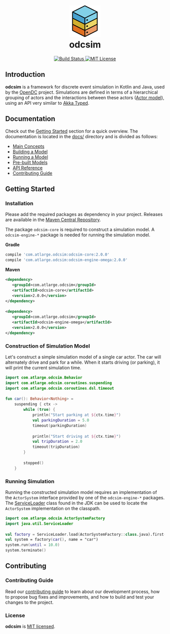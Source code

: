 <h1 align="center">
  <a href="http://opendc.org/">
    <img src="misc/artwork/logo.png" width="100" alt="OpenDC">
  </a>
  <br>
  odcsim
</h1>
<p align="center">
	<a href="https://travis-ci.org/atlarge-research/opendc-simulator">
		<img src="https://travis-ci.org/atlarge-research/opendc-simulator.svg?branch=master" alt="Build Status">
	</a>
	<a href="https://opensource.org/licenses/MIT">
	    <img src="https://img.shields.io/badge/License-MIT-yellow.svg" alt="MIT License">
	</a>
</p>

## Introduction
**odcsim** is a framework for discrete event simulation in Kotlin and Java, used
by the [OpenDC](https://opendc.org) project.
Simulations are defined in terms of a hierarchical grouping of actors
and the interactions between these actors
([Actor model](https://en.wikipedia.org/wiki/Actor_model)), using
an API very similar to [Akka Typed](https://doc.akka.io/docs/akka/current/typed/index.html).

## Documentation
Check out the [Getting Started](#getting-started) section for a quick
overview.
The documentation is located in the [docs/](docs/) directory and is divided as follows:
* [Main Concepts](docs/concepts.md)
* [Building a Model](docs/build.md)
* [Running a Model](docs/run.md)
* [Pre-built Models](docs/models.md)
* [API Reference](https://atlarge-research.github.io/opendc-simulator)
* [Contributing Guide](CONTRIBUTING.md)

## Getting Started

### Installation
Please add the required packages as dependency in your project.
Releases are available in the [Maven Central Repository](https://search.maven.org/).

The package `odcsim-core` is required to construct a simulation model.
A `odcsim-engine-*` package is needed for running the simulation
model.

**Gradle**
```groovy
compile 'com.atlarge.odcsim:odcsim-core:2.0.0'
compile 'com.atlarge.odcsim:odcsim-engine-omega:2.0.0'
```

**Maven**
```xml
<dependency>
   <groupId>com.atlarge.odcsim</groupId>
   <artifactId>odcsim-core</artifactId>
   <version>2.0.0</version>
</dependency>

<dependency>
   <groupId>com.atlarge.odcsim</groupId>
   <artifactId>odcsim-engine-omega</artifactId>
   <version>2.0.0</version>
</dependency>  
```

### Construction of Simulation Model
Let's construct a simple simulation model of a single car actor.
The car will alternately drive and park for a while. When it starts
driving (or parking), it will print the current simulation time.


```kotlin
import com.atlarge.odcsim.Behavior
import com.atlarge.odcsim.coroutines.suspending
import com.atlarge.odcsim.coroutines.dsl.timeout

fun car(): Behavior<Nothing> = 
    suspending { ctx ->
        while (true) {
            println("Start parking at ${ctx.time}")
            val parkingDuration = 5.0
            timeout(parkingDuration)
             
            println("Start driving at ${ctx.time}")
            val tripDuration = 2.0
            timeout(tripDuration)
        }
        
        stopped()
    }
```

### Running Simulation
Running the constructed simulation model requires an implementation
of the `ActorSystem` interface provided by one of the `odcsim-engine-*`
packages. The [ServiceLoader](https://docs.oracle.com/javase/9/docs/api/java/util/ServiceLoader.html)
class found in the JDK can be used to locate the `ActorSystem` implementation on the classpath.
```kotlin
import com.atlarge.odcsim.ActorSystemFactory
import java.util.ServiceLoader

val factory = ServiceLoader.load(ActorSystemFactory::class.java).first()
val system = factory(car(), name = "car")
system.run(until = 10.0)
system.terminate()
```

## Contributing
### Contributing Guide
Read our [contributing guide](CONTRIBUTING.md) to learn about our
development process, how  to propose bug fixes and improvements, and how
to build and test your changes to the project.

### License
**odcsim** is [MIT licensed](https://github.com/atlarge-research/opendc-simulator/blob/master/LICENSE.txt).
